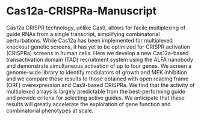 # Cas12a-CRISPRa-Manuscript

Cas12a CRISPR technology, unlike Cas9, allows for facile multiplexing of guide RNAs from a single transcript, simplifying combinatorial perturbations. While Cas12a has been implemented for multiplexed knockout genetic screens, it has yet to be optimized for CRISPR activation (CRISPRa) screens in human cells. Here we develop a new Cas12a-based transactivation domain (TAD) recruitment system using the ALFA nanobody and demonstrate simultaneous activation of up to four genes. We screen a genome-wide library to identify modulators of growth and MEK inhibition and we compare these results to those obtained with open reading frame (ORF) overexpression and Cas9-based CRISPRa. We find that the activity of multiplexed arrays is largely predictable from the best-performing guide and provide criteria for selecting active guides. We anticipate that these results will greatly accelerate the exploration of gene function and combinatorial phenotypes at scale. 

